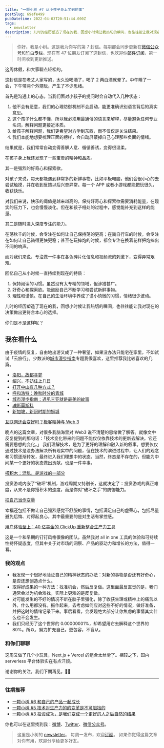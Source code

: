```yaml
---
title: "一颗小树 #7 从小孩子身上学到的事"
postSlug: 69efe499
pubDatetime: 2022-04-03T20:51:44.000Z
tags:
  - newsletter
description: 儿时的经历塑造了现在的我，回想小时候让我热切的瞬间，也往往能让我对现在的决策做出更符合本心的选择。
---
```


> 你好，我是小树。这是我为你写的第 7 封信。每期都会同步更新在[微信公众号](https://weixin.sogou.com/weixin?query=a_warm_tree)和[竹白专栏](https://xiaoshu.zhubai.love)。现在有 47 位朋友订阅了这封信，也欢迎你[邮件订阅](https://xiaoshu.zhubai.love)，第一时间收到更新推送。

这周休假，和大家聊点轻松的。

这封信是在老丈人家写的，太久没喝酒了，喝了 2 两白酒就晕了。中午睡了一会，下午带两个外甥玩，产生了不少思绪。

首先是沟通上的心态。当我们面对小孩子的提问时会自动代入几种状态：

1. 他不会有恶意，我们的心理防御机制不会启动，能更准确识别语言背后的真实意思。
2. 这个孩子什么都不懂，所以我必须用最通俗的语言来解释，尽量避免任何专业名词，解释问题更接近本质。
3. 给孩子解释问题，我们更希望对方学到东西，而不仅仅是关注结果。
4. 我们本能地想要梳理正面的榜样，会自动屏蔽掉自己心理那些负面的情绪。

结果就是，我们常常自动变得善解人意、循循善诱，变得很温柔。

在孩子身上我还发现了一些宝贵的精神和品质。

其一是强烈的好奇心和探索欲。

对孩子来说，每天都能遇到非常多的新鲜事物，比如平板电脑，他们会很小心的去尝试触摸，并在收到反馈以后兴奋异常。每一个 APP 或者小游戏都能把玩很久，收获快乐。

对我们来说，快乐的阈值是越来越高的，保持好奇心和探索欲需要消耗能量，在现实的压力下，也会慢慢淡化。但在和孩子相处的过程中，感觉能补充到这样的能量。

其二是随时进入深度专注的能力。

在荡秋千的时候，会专注在如何让自己保持荡的更高；在骑自行车的时候，会专注在如何让自己骑得更快更稳；甚至在玩摔炮的时候，都会专注在换着花样把炮摔出不同的响声。

而对我们来说，专注做一件事在各色碎片化信息和视频流的刺激下，变得异常艰难。

回忆自己从小时候一直持续到现在的特质：

1. 保持阅读的习惯。虽然没有太专精的领域，但涉猎甚广。
2. 好奇心和探索欲。能鼓励自己不断学习和尝试新鲜事物。
3. 理性和谨慎。在自己的生活环境中养成了谨小慎微的习惯，情绪很少波动。

儿时的经历塑造了现在的我，回想小时候让我热切的瞬间，也往往能让我对现在的决策做出更符合本心的选择。

你们是不是这样呢？

## 我在看什么

由于疫情的反复，自由地出游又成了一种奢望，如果没办法只能宅在家里，不如试试「云旅行」。少数派的[城市漫步指南](https://sspai.com/topic/409)专题我很喜欢，这里推荐我比较喜欢的几篇。

- [洛阳，故都寻梦](https://sspai.com/post/72100)
- [绍兴，不妨住上几日](https://sspai.com/post/70958)
- [打开中山有几种方式？](https://sspai.com/post/68262)
- [呼和浩特：晚秋时分的青城](https://sspai.com/post/69709)
- [城市漫步指南：遇见三亚就是最美的故事](https://sspai.com/post/71635)
- [魂断莫斯科](https://sspai.com/post/68415)
- [新加坡，新冠时期的狮城](https://sspai.com/post/70234)

[互联网还会变好吗？极客精神与 Web 3](https://mp.weixin.qq.com/s/iR2L1j82soWKqr_SoM7aQg)

晚点的这篇文章，对很多我脑海里对 Web3 说不清楚的思绪做了解答。就像文中反复提到的那句话：「技术变化带来的问题不能仅仅依靠技术的更新去解决。它还需要思想的变化。」
我们理解技术，是为了更好的理解和融入新的叙事。想要仅仅通过技术是没办法解决所有现实中的问题，但在技术的演进过程中，让人们的观念和习惯逐渐转发，最终进入我们理想中的状态。当然，终态是不存在的，但能为中间某一个更好的状态做出贡献，也是一件幸事。

[搭积木：混乱，是游戏的一部分](https://mp.weixin.qq.com/s/QLl1mWw0grGOaLHaAQhMYw)

投资游戏内嵌了“破坏”机制，游戏周期又特别长，这就决定了：投资游戏的真正难度，从来不是你搭积木的速度，而是你对“破坏之手”的防御能力。

[把自己当作变量](https://mp.weixin.qq.com/s/WgbjGC1qiqxP67Um9fMxgA)

幸福还包括不做让自己强烈感觉不舒服的事情，包括满足自己的虚荣心，包括尽量避免后悔、对得起良心，其中最重要的是对生活有掌控感。

[用户体验至上：40 亿美金的 ClickUp 重新整合生产力工具](https://mp.weixin.qq.com/s/k20gihqWeFnJgqcATHwinQ)

这是一个和早期的钉钉风格很像的团队。虽然我对 all in one 工具的体验和可持续性持怀疑态度，但其中关于对市场的洞察、产品的驱动力和增长的方法，值得一看。

### 我的观点

- 我发现一个很好地验证自己的精神状态的办法：对新的事物是否还有好奇心，是否还想创造点什么。
- 取得好成果的一种方法：找准机会，然后反复做。这里面最反直觉的是，我们通常会以为机会难找，实际上更难的是反复做。
- 对可能发生的不好的情况不断在脑子里强化，除了收获生理或精神上的痛苦以外，什么用都没有。振作起来，去考虑如何应对这些不好的情况，做好准备，并把这时的情绪记录下来。事后看看，会发现绝大部分让你焦虑的事情其实什么也不会发生。
- 我们只经历了这个世界的 0.00000001%，却希望用它去解释这个世界的 80%。所以，努力扩充自己，更包容，不盲从。

### 和你们聊聊

这周又做了几个小玩具，Next.js + Vercel 的组合太丝滑了。相较之下，国内 serverless 平台体验实在有点汗颜。

谢谢你的关注，我们下期再见。👋🏻

---

### 往期推荐

- [一颗小树 #6 和自己的产品一起成长](https://xiaoshu.zhubai.love/posts/2120043452577370112)
- [一颗小树 #5 技术对生产力的的变革是不可阻挡的](https://xiaoshu.zhubai.love/posts/2117506897874653184)
- [一颗小树 #3 投资成功，是我们变成一个更好的人之后自然的结果](https://xiaoshu.zhubai.love/posts/2112432863390703616)

你也可以在这里找到我：[微博](https://weibo.com/u/5361470927)、[Twitter](https://twitter.com/yeshu_in_future)、[微信公众号](https://weixin.sogou.com/weixin?query=a_warm_tree)。

> 这里是小树的 [newsletter](https://xiaoshu.zhubai.love)。 每周一发布，欢迎[订阅](https://xiaoshu.zhubai.love)。
> 如果你觉得这篇文章对你有用，欢迎分享给更多好友。
